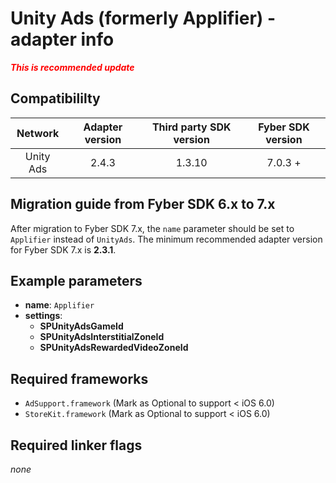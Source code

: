 # Unity Ads (formerly Applifier)  - adapter info

***<font color='red'>This is recommended update</font>***

## Compatibililty

| Network | Adapter version | Third party SDK version | Fyber SDK version |
|:----------:|:-------------:|:-----------------------:|:------------:|
| Unity Ads | 2.4.3 | 1.3.10 | 7.0.3 + |

## Migration guide from Fyber SDK 6.x to 7.x

After migration to Fyber SDK 7.x, the `name` parameter should be set to `Applifier` instead of `UnityAds`. The minimum recommended adapter version for Fyber SDK 7.x is **2.3.1**.

## Example parameters

* **name**: `Applifier`
* **settings**:
	* **SPUnityAdsGameId**
	* **SPUnityAdsInterstitialZoneId**
	* **SPUnityAdsRewardedVideoZoneId**
	
## Required frameworks

* `AdSupport.framework` (Mark as Optional to support < iOS 6.0)
* `StoreKit.framework` (Mark as Optional to support < iOS 6.0)
         
## Required linker flags

_none_